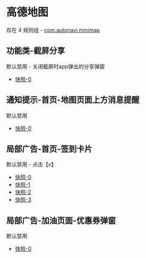 # 高德地图

存在 4 规则组 - [com.autonavi.minimap](/src/apps/com.autonavi.minimap.ts)

## 功能类-截屏分享

默认禁用 - 关闭截屏时app弹出的分享弹窗

- [快照-0](https://i.gkd.li/import/13473388)

## 通知提示-首页-地图页面上方消息提醒

默认禁用

- [快照-0](https://i.gkd.li/import/12642830)

## 局部广告-首页-签到卡片

默认禁用 - 点击【x】

- [快照-0](https://i.gkd.li/import/12642842)
- [快照-1](https://i.gkd.li/import/12642845)
- [快照-2](https://i.gkd.li/import/12818770)
- [快照-3](https://i.gkd.li/import/13764540)

## 局部广告-加油页面-优惠券弹窗

默认禁用

- [快照-0](https://i.gkd.li/import/12642857)
